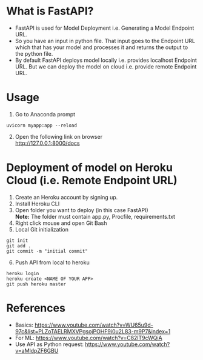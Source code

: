 # What is FastAPI?
* FastAPI is used for Model Deployment i.e. Generating a Model Endpoint URL. 
* So you have an input in python file. That input goes to the Endpoint URL which that has your model and processes it and returns the output to the python file.
* By default FastAPI deploys model locally i.e. provides localhost Endpoint URL. But we can deploy the model on cloud i.e. provide remote Endpoint URL.

# Usage
1. Go to Anaconda prompt
```
uvicorn myapp:app --reload
```
2. Open the following link on browser<br>
http://127.0.0.1:8000/docs


# Deployment of model on Heroku Cloud (i.e. Remote Endpoint URL)
1. Create an Heroku account by signing up.
2. Install Heroku CLI
3. Open folder you want to deploy (in this case FastAPI)<br>
<b>Note:</b> The folder must contain app.py, Procfile, requirements.txt
4. Right click mouse and open Git Bash
5. Local Git initialization
```
git init
git add .
git commit -m "initial commit"
```
6. Push API from local to heroku
```
heroku login
heroku create <NAME OF YOUR APP>
git push heroku master
```

# References
* Basics: https://www.youtube.com/watch?v=WU65u9d-97c&list=PLZoTAELRMXVPgsojPOHF9i0u2L83-m9P7&index=1
* For ML: https://www.youtube.com/watch?v=C82lT9cWQiA
* Use API as Python request: https://www.youtube.com/watch?v=aMldpZF6GBU
